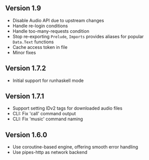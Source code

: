 Version 1.9
-----------

* Disable Audio API due to upstream changes
* Handle re-login conditions
* Handle too-many-requests condition
* Stop re-exporting `Prelude`, `Imports` provides aliases for popular
  `Data.Text` functions
* Cache access token in file
* Minor fixes

Version 1.7.2
-------------

* Initial support for runhaskell mode

Version 1.7.1
-------------

* Support setting IDv2 tags for downloaded audio files
* CLI: Fix 'call' command output
* CLI: Fix 'music' command naming


Version 1.6.0
-------------

* Use coroutine-based engine, offering smooth error handling
* Use pipes-http as network backend

